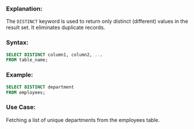 ### **Explanation:**
The `DISTINCT` keyword is used to return only distinct (different) values in the result set. It eliminates duplicate records.

### **Syntax:**
```sql
SELECT DISTINCT column1, column2, ...
FROM table_name;
```

### **Example:**
```sql
SELECT DISTINCT department
FROM employees;
```

### **Use Case:**
Fetching a list of unique departments from the employees table.
